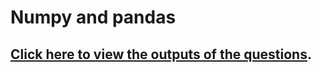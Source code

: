 # Numpy and pandas
## [Click here to view the outputs of the questions](https://github.com/Tharaniesh3/Cognizance-/blob/master/Task8/Task8%20Outputs.pdf).
